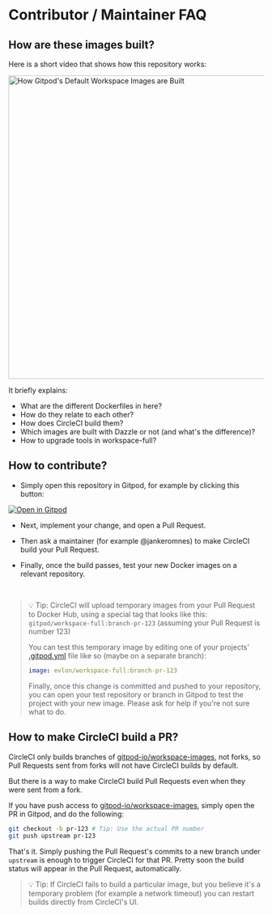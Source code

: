 # Contributor / Maintainer FAQ

## How are these images built?

Here is a short video that shows how this repository works:

[<img alt="How Gitpod's Default Workspace Images are Built" src="https://user-images.githubusercontent.com/599268/106449039-d7dcd780-6483-11eb-91c4-e4e012b9d78b.png" width="600">](https://youtu.be/0lnZak5cCT0)

It briefly explains:

- What are the different Dockerfiles in here?
- How do they relate to each other?
- How does CircleCI build them?
- Which images are built with Dazzle or not (and what's the difference)?
- How to upgrade tools in workspace-full?

## How to contribute?

- Simply open this repository in Gitpod, for example by clicking this button:

[![Open in Gitpod](https://gitpod.io/button/open-in-gitpod.svg)](https://gitpod.io/#https://github.com/gitpod-io/workspace-images)

- Next, implement your change, and open a Pull Request.

- Then ask a maintainer (for example @jankeromnes) to make CircleCI build your Pull Request.

- Finally, once the build passes, test your new Docker images on a relevant repository.

<br>

> 💡 Tip: CircleCI will upload temporary images from your Pull Request to Docker Hub, using a special tag that looks like this:
> `gitpod/workspace-full:branch-pr-123` (assuming your Pull Request is number 123)
>
> You can test this temporary image by editing one of your projects' [.gitpod.yml](https://www.gitpod.io/docs/config-gitpod-file/) file like so (maybe on a separate branch):
>
> ```yml
> image: evlon/workspace-full:branch-pr-123
> ```
>
> Finally, once this change is committed and pushed to your repository, you can open your test repository or branch in Gitpod to test the project with your new image.
> Please ask for help if you're not sure what to do.

## How to make CircleCI build a PR?

CircleCI only builds branches of [gitpod-io/workspace-images](https://github.com/gitpod-io/workspace-images), not forks, so Pull Requests sent from forks will not have CircleCI builds by default.

But there is a way to make CircleCI build Pull Requests even when they were sent from a fork.

If you have push access to [gitpod-io/workspace-images](https://github.com/gitpod-io/workspace-images), simply open the PR in Gitpod, and do the following:

```bash
git checkout -b pr-123 # Tip: Use the actual PR number
git push upstream pr-123
```

That's it. Simply pushing the Pull Request's commits to a new branch under `upstream` is enough to trigger CircleCI for that PR. Pretty soon the build status will appear in the Pull Request, automatically.

> 💡 Tip: If CircleCI fails to build a particular image, but you believe it's a temporary problem (for example a network timeout) you can restart builds directly from CircleCI's UI.
